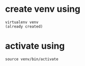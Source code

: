 # create venv using
	virtualenv venv
	(already created)

# activate using 
	source venv/bin/activate
